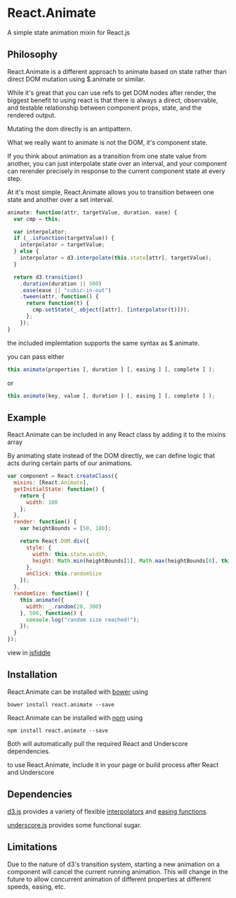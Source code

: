 React.Animate
=============

A simple state animation mixin for React.js

Philosophy
------------

React.Animate is a different approach to animate based on state rather than direct DOM mutation using $.animate or similar.

While it's great that you can use refs to get DOM nodes after render, the biggest benefit to using react is that there is always a direct, observable, and testable relationship between component props, state, and the rendered output.

Mutating the dom directly is an antipattern.

What we really want to animate is not the DOM, it's component state.

If you think about animation as a transition from one state value from another, you can just interpolate state over an interval, and your component can rerender precisely in response to the current component state at every step.

At it's most simple, React.Animate allows you to transition between one state and another over a set interval.


```javascript
animate: function(attr, targetValue, duration, ease) {
  var cmp = this;

  var interpolator;
  if (_.isFunction(targetValue)) {
    interpolator = targetValue;
  } else {
    interpolator = d3.interpolate(this.state[attr], targetValue);
  }

  return d3.transition()
    .duration(duration || 500)
    .ease(ease || "cubic-in-out")
    .tween(attr, function() {
      return function(t) {
        cmp.setState(_.object([attr], [interpolator(t)]));
      };
    });
}
```

the included implemtation supports the same syntax as $.animate.

you can pass either

```javascript
this.animate(properties [, duration ] [, easing ] [, complete ] );
```

or

```javascript
this.animate(key, value [, duration ] [, easing ] [, complete ] );
```

Example
------------

React.Animate can be included in any React class by adding it to the mixins array

By animating state instead of the DOM directly, we can define logic that acts during certain parts of our animations.

```javascript
var component = React.createClass({
  mixins: [React.Animate],
  getInitialState: function() {
    return {
      width: 100
    };
  },
  render: function() {
    var heightBounds = [50, 100];

    return React.DOM.div({
      style: {
        width: this.state.width,
        height: Math.min(heightBounds[1], Math.max(heightBounds[0], this.state.width / 2))
      },
      onClick: this.randomSize
    });
  },
  randomSize: function() {
    this.animate({
      width: _.random(20, 300)
    }, 500, function() {
      console.log("random size reached!");
    });
  }
});
```

view in [jsfiddle](http://jsfiddle.net/mWAnw/2/)


Installation
------------

React.Animate can be installed with [bower](http://bower.io/) using

```
bower install react.animate --save
```

React.Animate can be installed with [npm](https://www.npmjs.com/) using

```
npm install react.animate --save
```

Both will automatically pull the required React and Underscore dependencies.

to use React.Animate, include it in your page or build process after React and Underscore

Dependencies
------------

[d3.js](http://d3js.org/) provides a variety of flexible [interpolators](https://github.com/mbostock/d3/wiki/Transitions#d3_interpolate) and [easing functions](https://github.com/mbostock/d3/wiki/Transitions#d3_ease).

[underscore.js](http://underscorejs.org/) provides some functional sugar.

Limitations
------------

Due to the nature of d3's transition system, starting a new animation on a component will cancel the current running animation. This will change in the future to allow concurrent animation of different properties at different speeds, easing, etc.
